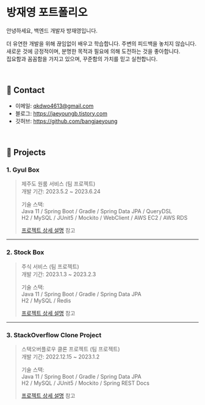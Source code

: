 # 방재영 포트폴리오
안녕하세요, 백엔드 개발자 방재영입니다.

더 유연한 개발을 위해 끊임없이 배우고 학습합니다. 주변의 피드백을 놓치지 않습니다.   
새로운 것에 긍정적이며, 분명한 목적과 필요에 의해 도전하는 것을 좋아합니다.   
집요함과 꼼꼼함을 가지고 있으며, 꾸준함의 가치를 믿고 실천합니다.   

</br>

## :pushpin: Contact
- 이메일: qkdwo4613@gmail.com
- 블로그: https://jaeyoungb.tistory.com
- 깃허브: https://github.com/bangjaeyoung

</br>

## :pushpin: Projects
### 1. Gyul Box
>제주도 원룸 서비스  (팀 프로젝트)  
>개발 기간: 2023.5.2 ~ 2023.6.24  
>  
>기술 스택:  
>Java 11 / Spring Boot / Gradle / Spring Data JPA / QueryDSL  
>H2 / MySQL / JUnit5 / Mockito / WebClient / AWS EC2 / AWS RDS   
>  
>[프로젝트 상세 설명](https://github.com/bangjaeyoung/gyul-box) 참고

---

### 2. Stock Box
>주식 서비스  (팀 프로젝트)  
>개발 기간: 2023.1.3 ~ 2023.2.3  
>  
>기술 스택:  
>Java 11 / Spring Boot / Gradle / Spring Data JPA  
>H2 / MySQL / Redis
>  
>[프로젝트 상세 설명](https://github.com/bangjaeyoung/stock-box) 참고

---

### 3. StackOverflow Clone Project
>스택오버플로우 클론 프로젝트  (팀 프로젝트)  
>개발 기간: 2022.12.15 ~ 2023.1.2  
>  
>기술 스택:  
>Java 11 / Spring Boot / Gradle / Spring Data JPA   
>H2 / MySQL / JUnit5 / Mockito / Spring REST Docs  
>  
>[프로젝트 상세 설명](https://github.com/codestates-seb/seb41_pre_017) 참고
